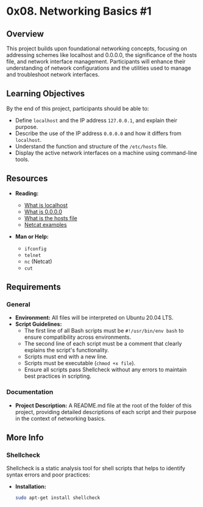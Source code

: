 # 0x08. Networking Basics #1

## Overview

This project builds upon foundational networking concepts, focusing on addressing schemes like localhost and 0.0.0.0, the significance of the hosts file, and network interface management. Participants will enhance their understanding of network configurations and the utilities used to manage and troubleshoot network interfaces.

## Learning Objectives

By the end of this project, participants should be able to:

- Define `localhost` and the IP address `127.0.0.1`, and explain their purpose.
- Describe the use of the IP address `0.0.0.0` and how it differs from `localhost`.
- Understand the function and structure of the `/etc/hosts` file.
- Display the active network interfaces on a machine using command-line tools.

## Resources

- **Reading:**
  - [What is localhost](#)
  - [What is 0.0.0.0](#)
  - [What is the hosts file](#)
  - [Netcat examples](#)

- **Man or Help:**
  - `ifconfig`
  - `telnet`
  - `nc` (Netcat)
  - `cut`

## Requirements

### General

- **Environment:** All files will be interpreted on Ubuntu 20.04 LTS.
- **Script Guidelines:**
  - The first line of all Bash scripts must be `#!/usr/bin/env bash` to ensure compatibility across environments.
  - The second line of each script must be a comment that clearly explains the script's functionality.
  - Scripts must end with a new line.
  - Scripts must be executable (`chmod +x file`).
  - Ensure all scripts pass Shellcheck without any errors to maintain best practices in scripting.

### Documentation

- **Project Description:** A README.md file at the root of the folder of this project, providing detailed descriptions of each script and their purpose in the context of networking basics.

## More Info

### Shellcheck

Shellcheck is a static analysis tool for shell scripts that helps to identify syntax errors and poor practices:

- **Installation:**
  ```bash
  sudo apt-get install shellcheck

